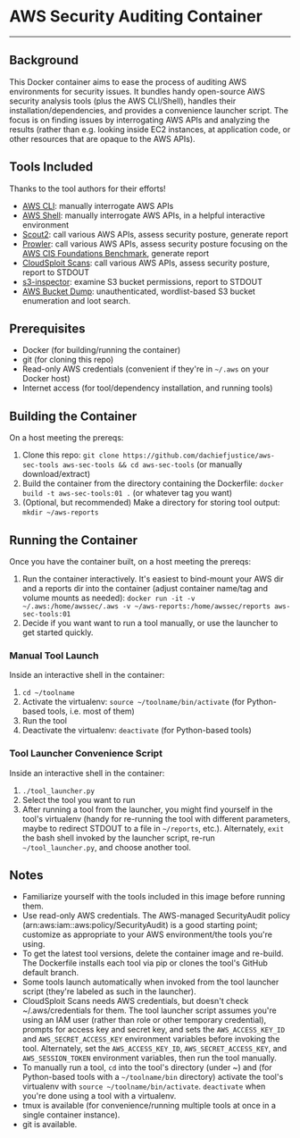 # AWS Security Auditing Container
---

## Background
This Docker container aims to ease the process of auditing AWS environments for security issues. It bundles handy open-source AWS security analysis tools (plus the AWS CLI/Shell), handles their installation/dependencies, and provides a convenience launcher script. The focus is on finding issues by interrogating AWS APIs and analyzing the results (rather than e.g. looking inside EC2 instances, at application code, or other resources that are opaque to the AWS APIs).

## Tools Included
Thanks to the tool authors for their efforts!

- [AWS CLI](https://aws.amazon.com/cli/): manually interrogate AWS APIs
- [AWS Shell](https://github.com/awslabs/aws-shell): manually interrogate AWS APIs, in a helpful interactive environment
- [Scout2](https://github.com/nccgroup/Scout2): call various AWS APIs, assess security posture, generate report
- [Prowler](https://github.com/Alfresco/prowler): call various AWS APIs, assess security posture focusing on the [AWS CIS Foundations Benchmark](https://d0.awsstatic.com/whitepapers/compliance/AWS_CIS_Foundations_Benchmark.pdf), generate report
- [CloudSploit Scans](https://github.com/cloudsploit/scans): call various AWS APIs, assess security posture, report to STDOUT 
- [s3-inspector](https://github.com/kromtech/s3-inspector): examine S3 bucket permissions, report to STDOUT
- [AWS Bucket Dump](https://github.com/jordanpotti/AWSBucketDump): unauthenticated, wordlist-based S3 bucket enumeration and loot search.

## Prerequisites
- Docker (for building/running the container)
- git (for cloning this repo)
- Read-only AWS credentials (convenient if they're in `~/.aws` on your Docker host)
- Internet access (for tool/dependency installation, and running tools)

## Building the Container
On a host meeting the prereqs:

1. Clone this repo: `git clone https://github.com/dachiefjustice/aws-sec-tools aws-sec-tools && cd aws-sec-tools` (or manually download/extract)
2. Build the container from the directory containing the Dockerfile: `docker build -t aws-sec-tools:01 .` (or whatever tag you want)
3. (Optional, but recommended) Make a directory for storing tool output: `mkdir ~/aws-reports`

## Running the Container
Once you have the container built, on a host meeting the prereqs:

1. Run the container interactively. It's easiest to bind-mount your AWS dir and a reports dir into the container (adjust container name/tag and volume mounts as needed): `docker run -it -v ~/.aws:/home/awssec/.aws -v ~/aws-reports:/home/awssec/reports aws-sec-tools:01` 
2. Decide if you want want to run a tool manually, or use the launcher to get started quickly.

### Manual Tool Launch
Inside an interactive shell in the container:

1. `cd ~/toolname`
2. Activate the virtualenv: `source ~/toolname/bin/activate` (for Python-based tools, i.e. most of them)
3. Run the tool
4. Deactivate the virtualenv: `deactivate` (for Python-based tools)

### Tool Launcher Convenience Script
Inside an interactive shell in the container:

1. `./tool_launcher.py`
2. Select the tool you want to run
3. After running a tool from the launcher, you might find yourself in the tool's virtualenv (handy for re-running the tool with different parameters, maybe to redirect STDOUT to a file in `~/reports`, etc.). Alternately, `exit` the bash shell invoked by the launcher script, re-run `~/tool_launcher.py`, and choose another tool.
 
## Notes
- Familiarize yourself with the tools included in this image before running them.
- Use read-only AWS credentials. The AWS-managed SecurityAudit policy (arn:aws:iam::aws:policy/SecurityAudit) is a good starting point; customize as appropriate to your AWS environment/the tools you're using.
- To get the latest tool versions, delete the container image and re-build. The Dockerfile installs each tool via pip or clones the tool's GitHub default branch.
- Some tools launch automatically when invoked from the tool launcher script (they're labeled as such in the launcher).
- CloudSploit Scans needs AWS credentials, but doesn't check ~/.aws/credentials for them. The tool launcher script assumes you're using an IAM user (rather than role or other temporary credential), prompts for access key and secret key, and sets the `AWS_ACCESS_KEY_ID` and `AWS_SECRET_ACCESS_KEY` environment variables before invoking the tool. Alternately, set the `AWS_ACCESS_KEY_ID`, `AWS_SECRET_ACCESS_KEY`, and `AWS_SESSION_TOKEN` environment variables, then run the tool manually.
- To manually run a tool, `cd` into the tool's directory (under ~) and (for Python-based tools with a `~/toolname/bin` directory) activate the tool's virtualenv with `source ~/toolname/bin/activate`. `deactivate` when you're done using a tool with a virtualenv.
- tmux is available (for convenience/running multiple tools at once in a single container instance).
- git is available.
